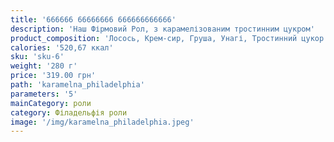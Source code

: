 ```yaml
---
title: '666666 66666666 666666666666'
description: 'Наш Фірмовий Рол, з карамелізованим тростинним цукром'
product_composition: 'Лосось, Крем-сир, Груша, Унагі, Тростинний цукор'
calories: '520,67 ккал'
sku: 'sku-6'
weight: '280 г'
price: '319.00 грн'
path: 'karamelna_philadelphia'
parameters: '5'
mainCategory: роли
category: Філадельфія роли
image: '/img/karamelna_philadelphia.jpeg'
---
```

